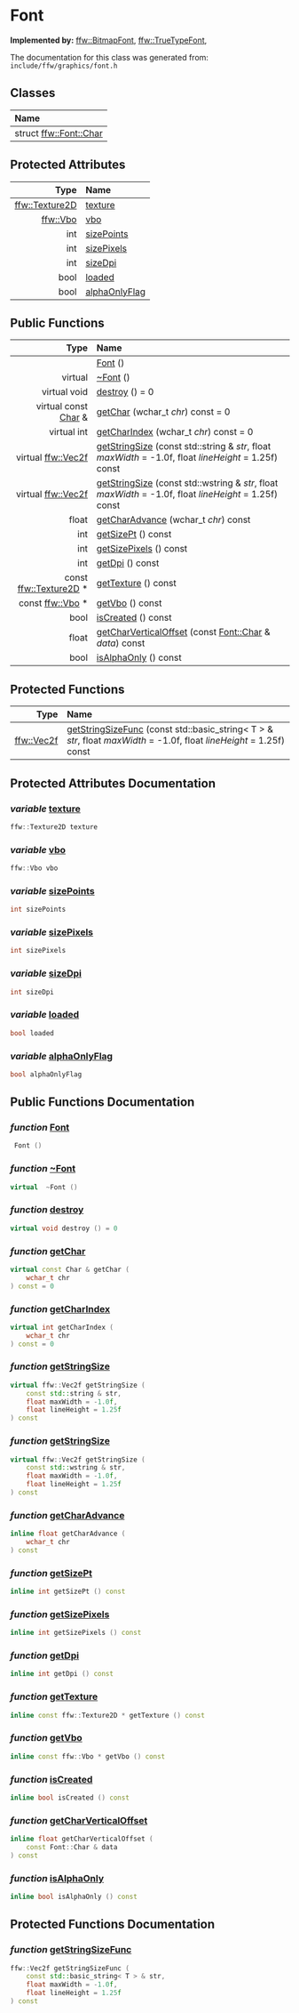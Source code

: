 Font
===================================


**Implemented by:** [ffw::BitmapFont](ffw_BitmapFont.html), [ffw::TrueTypeFont](ffw_TrueTypeFont.html), 

The documentation for this class was generated from: `include/ffw/graphics/font.h`



## Classes

| Name |
|:-----|
| struct [ffw::Font::Char](ffw_Font_Char.html) |


## Protected Attributes

| Type | Name |
| -------: | :------- |
|  [ffw::Texture2D](ffw_Texture2D.html) | [texture](#e7cda937) |
|  [ffw::Vbo](ffw_Vbo.html) | [vbo](#e9e420ef) |
|  int | [sizePoints](#db4ac3b4) |
|  int | [sizePixels](#f4da172b) |
|  int | [sizeDpi](#a1399e72) |
|  bool | [loaded](#e776a077) |
|  bool | [alphaOnlyFlag](#6966e978) |


## Public Functions

| Type | Name |
| -------: | :------- |
|   | [Font](#7774a231) ()  |
|  virtual  | [~Font](#b5601d30) ()  |
|  virtual void | [destroy](#ad63e5d2) () = 0  |
|  virtual const [Char](ffw_Font_Char.html) & | [getChar](#d843f542) (wchar_t _chr_) const = 0  |
|  virtual int | [getCharIndex](#8a9e6bda) (wchar_t _chr_) const = 0  |
|  virtual [ffw::Vec2f](ffw.html#fcfaa6c5) | [getStringSize](#ebff2323) (const std::string & _str_, float _maxWidth_ = -1.0f, float _lineHeight_ = 1.25f) const  |
|  virtual [ffw::Vec2f](ffw.html#fcfaa6c5) | [getStringSize](#75719c3f) (const std::wstring & _str_, float _maxWidth_ = -1.0f, float _lineHeight_ = 1.25f) const  |
|  float | [getCharAdvance](#81cc15f3) (wchar_t _chr_) const  |
|  int | [getSizePt](#222e6a2a) () const  |
|  int | [getSizePixels](#c73bf9f3) () const  |
|  int | [getDpi](#741652a0) () const  |
|  const [ffw::Texture2D](ffw_Texture2D.html) * | [getTexture](#64226aa5) () const  |
|  const [ffw::Vbo](ffw_Vbo.html) * | [getVbo](#b07e030b) () const  |
|  bool | [isCreated](#65a9b796) () const  |
|  float | [getCharVerticalOffset](#3a58ee86) (const [Font::Char](ffw_Font_Char.html) & _data_) const  |
|  bool | [isAlphaOnly](#67cedb06) () const  |


## Protected Functions

| Type | Name |
| -------: | :------- |
|  [ffw::Vec2f](ffw.html#fcfaa6c5) | [getStringSizeFunc](#59be59a7) (const std::basic_string< T > & _str_, float _maxWidth_ = -1.0f, float _lineHeight_ = 1.25f) const  |


## Protected Attributes Documentation

### _variable_ <a id="e7cda937" href="#e7cda937">texture</a>

```cpp
ffw::Texture2D texture
```



### _variable_ <a id="e9e420ef" href="#e9e420ef">vbo</a>

```cpp
ffw::Vbo vbo
```



### _variable_ <a id="db4ac3b4" href="#db4ac3b4">sizePoints</a>

```cpp
int sizePoints
```



### _variable_ <a id="f4da172b" href="#f4da172b">sizePixels</a>

```cpp
int sizePixels
```



### _variable_ <a id="a1399e72" href="#a1399e72">sizeDpi</a>

```cpp
int sizeDpi
```



### _variable_ <a id="e776a077" href="#e776a077">loaded</a>

```cpp
bool loaded
```



### _variable_ <a id="6966e978" href="#6966e978">alphaOnlyFlag</a>

```cpp
bool alphaOnlyFlag
```





## Public Functions Documentation

### _function_ <a id="7774a231" href="#7774a231">Font</a>

```cpp
 Font () 
```



### _function_ <a id="b5601d30" href="#b5601d30">~Font</a>

```cpp
virtual  ~Font () 
```



### _function_ <a id="ad63e5d2" href="#ad63e5d2">destroy</a>

```cpp
virtual void destroy () = 0 
```



### _function_ <a id="d843f542" href="#d843f542">getChar</a>

```cpp
virtual const Char & getChar (
    wchar_t chr
) const = 0 
```



### _function_ <a id="8a9e6bda" href="#8a9e6bda">getCharIndex</a>

```cpp
virtual int getCharIndex (
    wchar_t chr
) const = 0 
```



### _function_ <a id="ebff2323" href="#ebff2323">getStringSize</a>

```cpp
virtual ffw::Vec2f getStringSize (
    const std::string & str,
    float maxWidth = -1.0f,
    float lineHeight = 1.25f
) const 
```



### _function_ <a id="75719c3f" href="#75719c3f">getStringSize</a>

```cpp
virtual ffw::Vec2f getStringSize (
    const std::wstring & str,
    float maxWidth = -1.0f,
    float lineHeight = 1.25f
) const 
```



### _function_ <a id="81cc15f3" href="#81cc15f3">getCharAdvance</a>

```cpp
inline float getCharAdvance (
    wchar_t chr
) const 
```



### _function_ <a id="222e6a2a" href="#222e6a2a">getSizePt</a>

```cpp
inline int getSizePt () const 
```



### _function_ <a id="c73bf9f3" href="#c73bf9f3">getSizePixels</a>

```cpp
inline int getSizePixels () const 
```



### _function_ <a id="741652a0" href="#741652a0">getDpi</a>

```cpp
inline int getDpi () const 
```



### _function_ <a id="64226aa5" href="#64226aa5">getTexture</a>

```cpp
inline const ffw::Texture2D * getTexture () const 
```



### _function_ <a id="b07e030b" href="#b07e030b">getVbo</a>

```cpp
inline const ffw::Vbo * getVbo () const 
```



### _function_ <a id="65a9b796" href="#65a9b796">isCreated</a>

```cpp
inline bool isCreated () const 
```



### _function_ <a id="3a58ee86" href="#3a58ee86">getCharVerticalOffset</a>

```cpp
inline float getCharVerticalOffset (
    const Font::Char & data
) const 
```



### _function_ <a id="67cedb06" href="#67cedb06">isAlphaOnly</a>

```cpp
inline bool isAlphaOnly () const 
```





## Protected Functions Documentation

### _function_ <a id="59be59a7" href="#59be59a7">getStringSizeFunc</a>

```cpp
ffw::Vec2f getStringSizeFunc (
    const std::basic_string< T > & str,
    float maxWidth = -1.0f,
    float lineHeight = 1.25f
) const 
```





